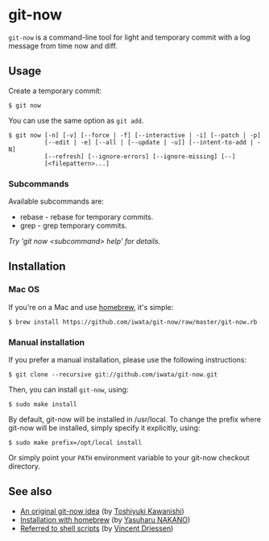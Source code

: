 git-now
========
``git-now`` is a command-line tool for light and temporary commit
with a log message from time now and diff.

Usage
---------------
Create a temporary commit:

    $ git now

You can use the same option as ``git add``.

    $ git now [-n] [-v] [--force | -f] [--interactive | -i] [--patch | -p]
              [--edit | -e] [--all | [--update | -u]] [--intent-to-add | -N]
              [--refresh] [--ignore-errors] [--ignore-missing] [--]
              [<filepattern>...]

### Subcommands

Available subcommands are:

 * rebase -    rebase for temporary commits.
 * grep -      grep temporary commits.

_Try 'git now \<subcommand\> help' for details._


Installation
-------------------

### Mac OS
If you're on a Mac and use [homebrew](http://github.com/mxcl/homebrew), it's simple:

    $ brew install https://github.com/iwata/git-now/raw/master/git-now.rb

### Manual installation
If you prefer a manual installation, please use the following instructions:

	$ git clone --recursive git://github.com/iwata/git-now.git

Then, you can install `git-now`, using:

	$ sudo make install

By default, git-now will be installed in /usr/local. To change the prefix
where git-now will be installed, simply specify it explicitly, using:

	$ sudo make prefix=/opt/local install

Or simply point your `PATH` environment variable to your git-now checkout
directory.


See also
---------------

* [An original git-now idea](http://d.hatena.ne.jp/sinsoku/20101208/1291770514) (by [Toshiyuki Kawanishi](https://github.com/toshi-kawanishi))
* [Installation with homebrew](http://d.hatena.ne.jp/nobeans/20110322/1300776839) (by [Yasuharu NAKANO](https://github.com/nobeans))
* [Referred to shell scripts](https://github.com/nvie/gitflow) (by [Vincent Driessen](https://github.com/nvie))


